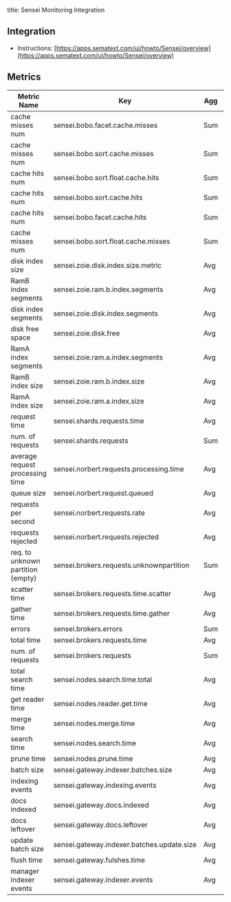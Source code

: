 title: Sensei Monitoring Integration

## Integration

- Instructions: [https://apps.sematext.com/ui/howto/Sensei/overview](https://apps.sematext.com/ui/howto/Sensei/overview)

## Metrics

Metric Name | Key | Agg | Type | Description
--- | --- | --- | --- | ---
cache misses num | sensei.bobo.facet.cache.misses | Sum | Long | 
cache misses num | sensei.bobo.sort.cache.misses | Sum | Long | 
cache hits num | sensei.bobo.sort.float.cache.hits | Sum | Long | 
cache hits num | sensei.bobo.sort.cache.hits | Sum | Long | 
cache hits num | sensei.bobo.facet.cache.hits | Sum | Long | 
cache misses num | sensei.bobo.sort.float.cache.misses | Sum | Long | 
disk index size | sensei.zoie.disk.index.size.metric | Avg | Long | 
RamB index segments | sensei.zoie.ram.b.index.segments | Avg | Long | 
disk index segments | sensei.zoie.disk.index.segments | Avg | Long | 
disk free space | sensei.zoie.disk.free | Avg | Long | 
RamA index segments | sensei.zoie.ram.a.index.segments | Avg | Long | 
RamB index size | sensei.zoie.ram.b.index.size | Avg | Long | 
RamA index size | sensei.zoie.ram.a.index.size | Avg | Long | 
request time | sensei.shards.requests.time | Avg | Long | 
num. of requests | sensei.shards.requests | Sum | Long | 
average request processing time | sensei.norbert.requests.processing.time | Avg | Double | 
queue size | sensei.norbert.request.queued | Avg | Long | 
requests per second | sensei.norbert.requests.rate | Avg | Double | 
requests rejected | sensei.norbert.requests.rejected | Avg | Double | 
req. to unknown partition (empty) | sensei.brokers.requests.unknownpartition | Sum | Long | 
scatter time | sensei.brokers.requests.time.scatter | Avg | Long | 
gather time | sensei.brokers.requests.time.gather | Avg | Long | 
errors | sensei.brokers.errors | Sum | Long | 
total time | sensei.brokers.requests.time | Avg | Long | 
num. of requests | sensei.brokers.requests | Sum | Long | 
total search time | sensei.nodes.search.time.total | Avg | Long | 
get reader time | sensei.nodes.reader.get.time | Avg | Long | 
merge time | sensei.nodes.merge.time | Avg | Long | 
search time | sensei.nodes.search.time | Avg | Long | 
prune time | sensei.nodes.prune.time | Avg | Long | 
batch size | sensei.gateway.indexer.batches.size | Avg | Long | 
indexing events | sensei.gateway.indexing.events | Avg | Long | 
docs indexed | sensei.gateway.docs.indexed | Avg | Long | 
docs leftover | sensei.gateway.docs.leftover | Avg | Long | 
update batch size | sensei.gateway.indexer.batches.update.size | Avg | Long | 
flush time | sensei.gateway.fulshes.time | Avg | Long | 
manager indexer events | sensei.gateway.indexer.events | Avg | Long | 
